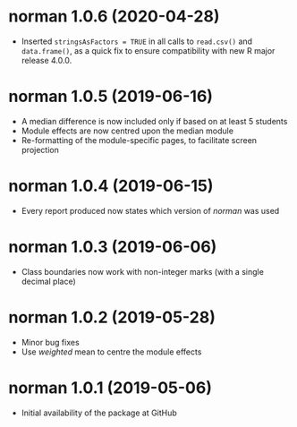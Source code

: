 # norman 1.0.6 (2020-04-28)

* Inserted `stringsAsFactors = TRUE` in all calls to `read.csv()` and `data.frame()`, as a quick fix to ensure compatibility with new R major release 4.0.0.

# norman 1.0.5 (2019-06-16)

* A median difference is now included only if based on at least 5 students
* Module effects are now centred upon the median module
* Re-formatting of the module-specific pages, to facilitate screen projection

# norman 1.0.4 (2019-06-15)

* Every report produced now states which version of _norman_ was used

# norman 1.0.3 (2019-06-06)

* Class boundaries now work with non-integer marks (with a single decimal place)

# norman 1.0.2 (2019-05-28)

* Minor bug fixes
* Use _weighted_ mean to centre the module effects

# norman 1.0.1 (2019-05-06)

* Initial availability of the package at GitHub
